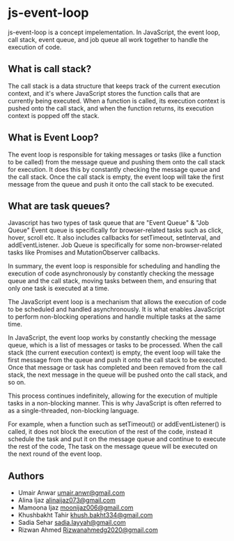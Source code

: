 # js-event-loop
js-event-loop is a concept impelementation. In JavaScript, the event loop, call stack, event queue, and job queue all work together to handle the execution of code.

## What is call stack?
The call stack is a data structure that keeps track of the current execution context, and it's where JavaScript stores the function calls that are currently being executed. When a function is called, its execution context is pushed onto the call stack, and when the function returns, its execution context is popped off the stack.

## What is Event Loop?
The event loop is responsible for taking messages or tasks (like a function to be called) from the message queue and pushing them onto the call stack for execution. It does this by constantly checking the message queue and the call stack. Once the call stack is empty, the event loop will take the first message from the queue and push it onto the call stack to be executed.

## What are task queues?
Javascript has two types of task queue that are "Event Queue" & "Job Queue"
Event queue is specifically for browser-related tasks such as click, hover, scroll etc. It also includes callbacks for setTimeout, setInterval, and addEventListener.
Job Queue is specifically for some non-browser-related tasks like Promises and MutationObserver callbacks.


In summary, the event loop is responsible for scheduling and handling the execution of code asynchronously by constantly checking the message queue and the call stack, moving tasks between them, and ensuring that only one task is executed at a time.

The JavaScript event loop is a mechanism that allows the execution of code to be scheduled and handled asynchronously. It is what enables JavaScript to perform non-blocking operations and handle multiple tasks at the same time.

In JavaScript, the event loop works by constantly checking the message queue, which is a list of messages or tasks to be processed. When the call stack (the current execution context) is empty, the event loop will take the first message from the queue and push it onto the call stack to be executed. Once that message or task has completed and been removed from the call stack, the next message in the queue will be pushed onto the call stack, and so on.

This process continues indefinitely, allowing for the execution of multiple tasks in a non-blocking manner. This is why JavaScript is often referred to as a single-threaded, non-blocking language.

For example, when a function such as setTimeout() or addEventListener() is called, it does not block the execution of the rest of the code, instead it schedule the task and put it on the message queue and continue to execute the rest of the code, The task on the message queue will be executed on the next round of the event loop.


## Authors

- Umair Anwar <umair.anwr@gmail.com>
- Alina Ijaz <alinaijaz073@gmail.com>
- Mamoona Ijaz <moonijaz006@gmail.com>
- Khushbakht Tahir <khush.bakht334@gmail.com>
- Sadia Sehar <sadia.layyah@gmail.com>
- Rizwan Ahmed <Rizwanahmedg2020@gmail.com>
